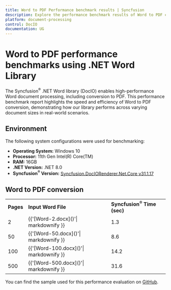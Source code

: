 ```yaml
---
title: Word to PDF Performance benchmark results | Syncfusion
description: Explore the performance benchmark results of Word to PDF conversion using the .NET Word Library with different page counts
platform: document-processing
control: DocIO
documentation: UG
---
```


# Word to PDF performance benchmarks using .NET Word Library

The Syncfusion<sup>&reg;</sup> .NET Word library (DocIO) enables high-performance Word document processing, including conversion to PDF. This performance benchmark report highlights the speed and efficiency of Word to PDF conversion, demonstrating how our library performs across varying document sizes in real-world scenarios.

## Environment

The following system configurations were used for benchmarking:

* **Operating System:** Windows 10  
* **Processor:** 11th Gen Intel(R) Core(TM)  
* **RAM:** 16GB  
* **.NET Version:** .NET 8.0  
* **Syncfusion<sup>&reg;</sup> Version:** [Syncfusion.DocIORenderer.Net.Core v31.1.17](https://www.nuget.org/packages/Syncfusion.DocIORenderer.Net.Core/31.1.17)

## Word to PDF conversion

<table>
<tr>
    <td><strong>Pages</strong></td>
    <td><strong>Input Word File</strong></td>
    <td><strong>Syncfusion<sup>&reg;</sup> Time (sec)</strong></td>
</tr>
<tr>
    <td>2</td>
    <td>{{'[Word-2.docx]()'| markdownify }}</td>
    <td>1.3</td>
</tr>
<tr>
    <td>50</td>
    <td>{{'[Word-50.docx]()'| markdownify }}</td>
    <td>8.6</td>
</tr>
<tr>
    <td>100</td>
    <td>{{'[Word-100.docx]()'| markdownify }}</td>
    <td>14.2</td>
</tr>
<tr>
    <td>500</td>
    <td>{{'[Word-500.docx]()'| markdownify }}</td>
    <td>31.6</td>
</tr>
</table>

You can find the sample used for this performance evaluation on [GitHub]().

